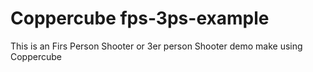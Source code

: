 # Coppercube fps-3ps-example
This is an Firs Person Shooter or 3er person Shooter demo make using Coppercube
